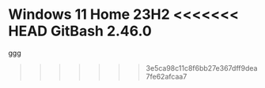 Windows 11 Home 23H2
<<<<<<< HEAD
GitBash 2.46.0
=======
ggg
>>>>>>> 3e5ca98c11c8f6bb27e367dff9dea7fe62afcaa7
